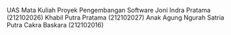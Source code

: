 UAS Mata Kuliah Proyek Pengembangan Software
Joni Indra Pratama (212102026)
Khabil Putra Pratama (212102027)
Anak Agung Ngurah Satria Putra Cakra Baskara (212102016)
